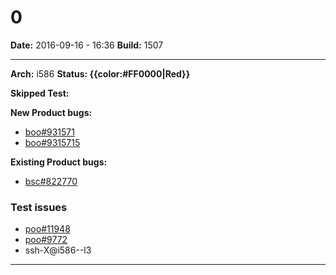 # 0


**Date:** 2016-09-16 - 16:36
**Build:** 1507

---

**Arch:** i586
**Status: {{color:#FF0000|Red}}**

**Skipped Test:**




**New Product bugs:**

* [boo#931571](https://bugzilla.opensuse.org/show_bug.cgi?id=931571)
* [boo#9315715](https://bugzilla.opensuse.org/show_bug.cgi?id=9315715)


**Existing Product bugs:**

* [bsc#822770](https://bugzilla.opensuse.org/show_bug.cgi?id=822770)


### Test issues

* [poo#11948](https://progress.opensuse.org/issues/11948)
* [poo#9772](https://progress.opensuse.org/issues/9772)
* ssh-X@i586--l3



---
